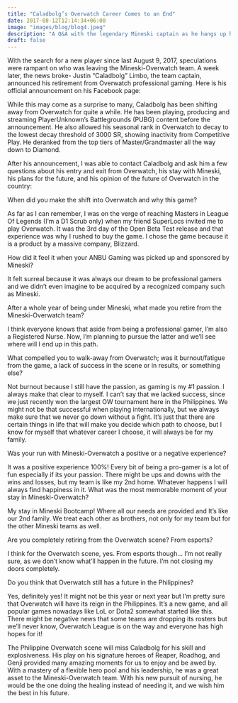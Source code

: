 ```yaml
---
title: "Caladbolg’s Overwatch Career Comes to an End"
date: 2017-08-12T12:14:34+06:00
image: "images/blog/blog4.jpeg"
description: "A Q&A with the legendary Mineski captain as he hangs up his Dragonblade."
draft: false
---
```


With the search for a new player since last August 9, 2017, speculations were rampant on who was leaving the Mineski-Overwatch team. A week later, the news broke- Justin “Caladbolg” Limbo, the team captain, announced his retirement from Overwatch professional gaming. Here is his official announcement on his Facebook page:

While this may come as a surprise to many, Caladbolg has been shifting away from Overwatch for quite a while. He has been playing, producing and streaming PlayerUnknown’s Battlegrounds (PUBG) content before the announcement. He also allowed his seasonal rank in Overwatch to decay to the lowest decay threshold of 3000 SR, showing inactivity from Competitive Play. He deranked from the top tiers of Master/Grandmaster all the way down to Diamond.

After his announcement, I was able to contact Caladbolg and ask him a few questions about his entry and exit from Overwatch, his stay with Mineski, his plans for the future, and his opinion of the future of Overwatch in the country:

When did you make the shift into Overwatch and why this game?

As far as I can remember, I was on the verge of reaching Masters in League Of Legends (I’m a D1 Scrub only) when my friend SuperLocs invited me to play Overwatch. It was the 3rd day of the Open Beta Test release and that experience was why I rushed to buy the game. I chose the game because it is a product by a massive company, Blizzard.

How did it feel it when your ANBU Gaming was picked up and sponsored by Mineski?

It felt surreal because it was always our dream to be professional gamers and we didn’t even imagine to be acquired by a recognized company such as Mineski.

After a whole year of being under Mineski, what made you retire from the Mineski-Overwatch team?

I think everyone knows that aside from being a professional gamer, I’m also a Registered Nurse. Now, I’m planning to pursue the latter and we’ll see where will I end up in this path.

What compelled you to walk-away from Overwatch; was it burnout/fatigue from the game, a lack of success in the scene or in results, or something else?

Not burnout because I still have the passion, as gaming is my #1 passion. I always make that clear to myself. I can’t say that we lacked success, since we just recently won the largest OW tournament here in the Philippines. We might not be that successful when playing internationally, but we always make sure that we never go down without a fight. It’s just that there are certain things in life that will make you decide which path to choose, but I know for myself that whatever career I choose, it will always be for my family.

Was your run with Mineski-Overwatch a positive or a negative experience?

It was a positive experience 100%! Every bit of being a pro-gamer is a lot of fun especially if its your passion. There might be ups and downs with the wins and losses, but my team is like my 2nd home. Whatever happens I will always find happiness in it.
What was the most memorable moment of your stay in Mineski-Overwatch?

My stay in Mineski Bootcamp! Where all our needs are provided and It’s like our 2nd family. We treat each other as brothers, not only for my team but for the other Mineski teams as well.

Are you completely retiring from the Overwatch scene? From esports?

I think for the Overwatch scene, yes. From esports though… I’m not really sure, as we don’t know what’ll happen in the future. I’m not closing my doors completely.

Do you think that Overwatch still has a future in the Philippines?

Yes, definitely yes! It might not be this year or next year but I’m pretty sure that Overwatch will have its reign in the Philippines. It’s a new game, and all popular games nowadays like LoL or Dota2 somewhat started like this. There might be negative news that some teams are dropping its rosters but we’ll never know, Overwatch League is on the way and everyone has high hopes for it!

The Philippine Overwatch scene will miss Caladbolg for his skill and explosiveness. His play on his signature heroes of Reaper, Roadhog, and Genji provided many amazing moments for us to enjoy and be awed by. With a mastery of a flexible hero pool and his leadership, he was a great asset to the Mineski-Overwatch team. With his new pursuit of nursing, he would be the one doing the healing instead of needing it, and we wish him the best in his future.
